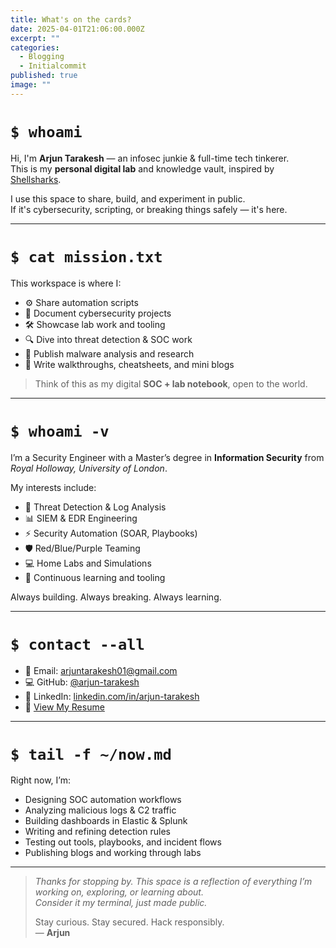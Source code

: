 ```yaml
---
title: What's on the cards?
date: 2025-04-01T21:06:00.000Z
excerpt: ""
categories:
  - Blogging
  - Initialcommit
published: true
image: ""
---
```


# `$ whoami`

Hi, I'm **Arjun Tarakesh** — an infosec junkie & full-time tech tinkerer.  
This is my **personal digital lab** and knowledge vault, inspired by [Shellsharks](https://shellsharks.com).

I use this space to share, build, and experiment in public.  
If it's cybersecurity, scripting, or breaking things safely — it's here.

---

# `$ cat mission.txt`

This workspace is where I:

- ⚙️ Share automation scripts
- 🧪 Document cybersecurity projects
- 🛠️ Showcase lab work and tooling
- 🔍 Dive into threat detection & SOC work
- 🔬 Publish malware analysis and research
- 📜 Write walkthroughs, cheatsheets, and mini blogs

> Think of this as my digital **SOC + lab notebook**, open to the world.

---

# `$ whoami -v`

I’m a Security Engineer with a Master’s degree in **Information Security** from *Royal Holloway, University of London*.

My interests include:

- 🧩 Threat Detection & Log Analysis
- 📊 SIEM & EDR Engineering
- ⚡ Security Automation (SOAR, Playbooks)
- 🛡️ Red/Blue/Purple Teaming
- 💻 Home Labs and Simulations
- 🔐 Continuous learning and tooling

Always building. Always breaking. Always learning.

---

# `$ contact --all`

- 📧 Email: [arjuntarakesh01@gmail.com](mailto:arjuntarakesh01@gmail.com)
- 💻 GitHub: [@arjun-tarakesh](https://github.com/arjun-tarakesh)
- 💼 LinkedIn: [linkedin.com/in/arjun-tarakesh](https://linkedin.com/in/arjun-tarakesh)
- 📄 [View My Resume](#) <!-- Replace with hosted link if available -->

---

# `$ tail -f ~/now.md`

Right now, I’m:

- Designing SOC automation workflows  
- Analyzing malicious logs & C2 traffic  
- Building dashboards in Elastic & Splunk  
- Writing and refining detection rules  
- Testing out tools, playbooks, and incident flows  
- Publishing blogs and working through labs  

---

> _Thanks for stopping by. This space is a reflection of everything I’m working on, exploring, or learning about._  
> _Consider it my terminal, just made public._  
>  
> Stay curious. Stay secured. Hack responsibly.  
> — **Arjun**
